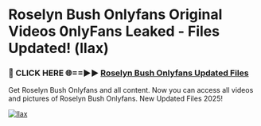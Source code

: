# Roselyn Bush Onlyfans Original Videos 0nlyFans Leaked - Files Updated! (llax)

<h3>🔴 CLICK HERE 🌐==►► <a href="https://tinyurl.com/3hn5wdd3" rel="nofollow">Roselyn Bush Onlyfans Updated Files</a></h3>

Get Roselyn Bush Onlyfans and all content. Now you can access all videos and pictures of Roselyn Bush Onlyfans. New Updated Files 2025!

[![llax](https://i.imgur.com/4HnBqBT.gif)](https://tinyurl.com/3hn5wdd3)
